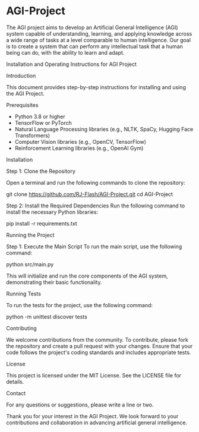 # AGI-Project

The AGI project aims to develop an Artificial General Intelligence (AGI) system capable of understanding, learning, and applying knowledge across a wide range of tasks at a level comparable to human intelligence. Our goal is to create a system that can perform any intellectual task that a human being can do, with the ability to learn and adapt.

Installation and Operating Instructions for AGI Project

Introduction

This document provides step-by-step instructions for installing and using the AGI Project.

Prerequisites
- Python 3.8 or higher
- TensorFlow or PyTorch
- Natural Language Processing libraries (e.g., NLTK, SpaCy, Hugging Face Transformers)
- Computer Vision libraries (e.g., OpenCV, TensorFlow)
- Reinforcement Learning libraries (e.g., OpenAI Gym)

Installation

Step 1: Clone the Repository

Open a terminal and run the following commands to clone the repository:

git clone https://github.com/RJ-Flash/AGI-Project.git
cd AGI-Project

Step 2: Install the Required Dependencies
Run the following command to install the necessary Python libraries:

pip install -r requirements.txt

Running the Project

Step 1: Execute the Main Script
To run the main script, use the following command:

python src/main.py

This will initialize and run the core components of the AGI system, demonstrating their basic functionality.

Running Tests

To run the tests for the project, use the following command:

python -m unittest discover tests

Contributing

We welcome contributions from the community. To contribute, please fork the repository and create a pull request with your changes. Ensure that your code follows the project's coding standards and includes appropriate tests.

License

This project is licensed under the MIT License. See the LICENSE file for details.

Contact

For any questions or suggestions, please write a line or two.

Thank you for your interest in the AGI Project. We look forward to your contributions and collaboration in advancing artificial general intelligence.

